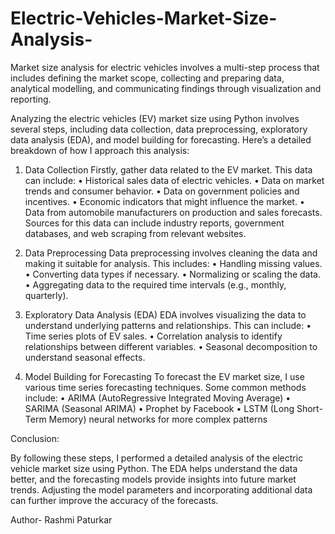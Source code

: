 # Electric-Vehicles-Market-Size-Analysis-

 Market size analysis for electric vehicles involves a multi-step process that includes defining the market scope, collecting and preparing data, analytical modelling, and communicating findings through visualization and reporting. 
 
Analyzing the electric vehicles (EV) market size using Python involves several steps, including data collection, data preprocessing, exploratory data analysis (EDA), and model building for forecasting. Here’s a detailed breakdown of how I approach this analysis:

1. Data Collection
Firstly, gather data related to the EV market. This data can include:
•	Historical sales data of electric vehicles.
•	Data on market trends and consumer behavior.
•	Data on government policies and incentives.
•	Economic indicators that might influence the market.
•	Data from automobile manufacturers on production and sales forecasts.
Sources for this data can include industry reports, government databases, and web scraping from relevant websites.

2. Data Preprocessing
Data preprocessing involves cleaning the data and making it suitable for analysis. This includes:
•	Handling missing values.
•	Converting data types if necessary.
•	Normalizing or scaling the data.
•	Aggregating data to the required time intervals (e.g., monthly, quarterly).

3. Exploratory Data Analysis (EDA)
EDA involves visualizing the data to understand underlying patterns and relationships. This can include:
•	Time series plots of EV sales.
•	Correlation analysis to identify relationships between different variables.
•	Seasonal decomposition to understand seasonal effects.

4. Model Building for Forecasting
To forecast the EV market size, I use various time series forecasting techniques. Some common methods include:
•	ARIMA (AutoRegressive Integrated Moving Average)
•	SARIMA (Seasonal ARIMA)
•	Prophet by Facebook
•	LSTM (Long Short-Term Memory) neural networks for more complex patterns

Conclusion:

By following these steps, I performed a detailed analysis of the electric vehicle market size using Python. The EDA helps understand the data better, and the forecasting models provide insights into future market trends. Adjusting the model parameters and incorporating additional data can further improve the accuracy of the forecasts.

Author- Rashmi Paturkar
